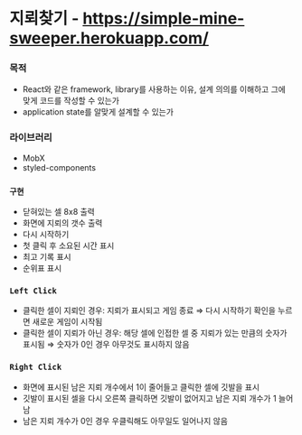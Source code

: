 # 지뢰찾기 - https://simple-mine-sweeper.herokuapp.com/

### 목적

- React와 같은 framework, library를 사용하는 이유, 설계 의의를 이해하고 그에 맞게 코드를 작성할 수 있는가
- application state를 알맞게 설계할 수 있는가

### 라이브러리
- MobX
- styled-components

### `구현`

- 닫혀있는 셀 8x8 출력
- 화면에 지뢰의 갯수 출력
- 다시 시작하기
- 첫 클릭 후 소요된 시간 표시
- 최고 기록 표시
- 순위표 표시

### `Left Click`

- 클릭한 셀이 지뢰인 경우: 지뢰가 표시되고 게임 종료 ⇒ 다시 시작하기 확인을 누르면 새로운 게임이 시작됨
- 클릭한 셀이 지뢰가 아닌 경우: 해당 셀에 인접한 셀 중 지뢰가 있는 만큼의 숫자가 표시됨 ⇒ 숫자가 0인 경우 아무것도 표시하지 않음

### `Right Click`

- 화면에 표시된 남은 지뢰 개수에서 1이 줄어들고 클릭한 셀에 깃발을 표시
- 깃발이 표시된 셀을 다시 오른쪽 클릭하면 깃발이 없어지고 남은 지뢰 개수가 1 늘어남
- 남은 지뢰 개수가 0인 경우 우클릭해도 아무일도 일어나지 않음
